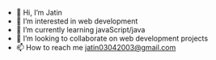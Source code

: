 - 👋 Hi, I’m Jatin
- 👀 I’m interested in web development
- 🌱 I’m currently learning javaScript/java
- 💞️ I’m looking to collaborate on web development projects
- 📫 How to reach me jatin03042003@gmail.com

<!---
jatin8851313260/jatin8851313260 is a ✨ special ✨ repository because its `README.md` (this file) appears on your GitHub profile.
You can click the Preview link to take a look at your changes.
--->
